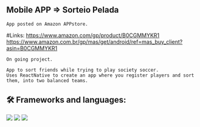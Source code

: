 ## Mobile APP => Sorteio Pelada

``` App posted on Amazon APPstore. ```

#Links:
https://www.amazon.com/gp/product/B0CGMMYKR1
https://www.amazon.com.br/gp/mas/get/android/ref=mas_buy_client?asin=B0CGMMYKR1

```
On going project.

App to sort friends while trying to play society soccer.
Uses ReactNative to create an app where you register players and sort them, into two balanced teams.
```

## 🛠 Frameworks and languages:
![](https://img.shields.io/badge/-React%20Native-gray?logo=react&logoColor=blue&style=solid)
![](https://img.shields.io/badge/-Typescript-white?logo=Typescript&logoColor=Blue&style=flat)
![](https://img.shields.io/badge/-Javascript-white?logo=javascript&logoColor=Yellow&style=flat)
